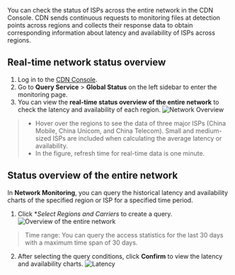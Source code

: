 You can check the status of ISPs across the entire network in the CDN Console. CDN sends continuous requests to monitoring files at detection points across regions and collects their response data to obtain corresponding information about latency and availability of ISPs across regions.

## Real-time network status overview
1. Log in to the [CDN Console](https://console.cloud.tencent.com/cdn).
2. Go to **Query Service** > **Global Status** on the left sidebar to enter the monitoring page.
3. You can view the **real-time status overview of the entire network** to check the latency and availability of each region.
![Network Overview](https://main.qcloudimg.com/raw/b0850c1afc39c87851b37a89c8b4f071.png)
>
> + Hover over the regions to see the data of three major ISPs (China Mobile, China Unicom, and China Telecom). Small and medium-sized ISPs are included when calculating the average latency or availability.
> + In the figure, refresh time for real-time data is one minute.

## Status overview of the entire network
In **Network Monitoring**, you can query the historical latency and availability charts of the specified region or ISP for a specified time period.
1. Click **Select Regions and Carriers* to create a query.
![Overview of the entire network](https://main.qcloudimg.com/raw/c51f67fdd79007c21bae0a4d7476fd1e.png)
>Time range: You can query the access statistics for the last 30 days with a maximum time span of 30 days.
2. After selecting the query conditions, click **Confirm** to view the latency and availability charts.
![Latency](https://main.qcloudimg.com/raw/657c1db110cad4e5187324dd148e965b.png)
